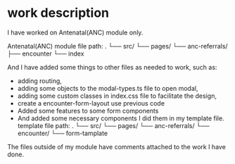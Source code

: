 
# work description

I have worked on Antenatal(ANC) module only.

Antenatal(ANC) module file path:
.
└── src/
    └── pages/
        └── anc-referrals/
            ├── encounter
            └── index

And I have added some things to other files as needed to work, such as: 

* adding routing, 
* adding some objects to the modal-types.ts file to open modal, 
* adding some custom classes in index.css file to facilitate the design, 
* create a encounter-form-layout use previous code 
* Added some features to some form components
* And added some necessary components
I did them in my template file.
template file path: 
.
└── src/
    └── pages/
        └── anc-referrals/
            └── encounter/
                └── form-tamplate

The files outside of my module have comments attached to the work I have done.  
